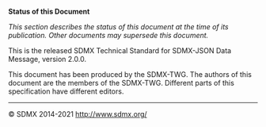 **Status of this Document**

*This section describes the status of this document at the time of its publication.
Other documents may supersede this document.*

This is the released SDMX Technical Standard for SDMX-JSON Data Message, version 2.0.0.

This document has been produced by the SDMX-TWG. The authors of this document
are the members of the SDMX-TWG. Different parts of this specification have
different editors.

----

© SDMX 2014-2021 http://www.sdmx.org/
